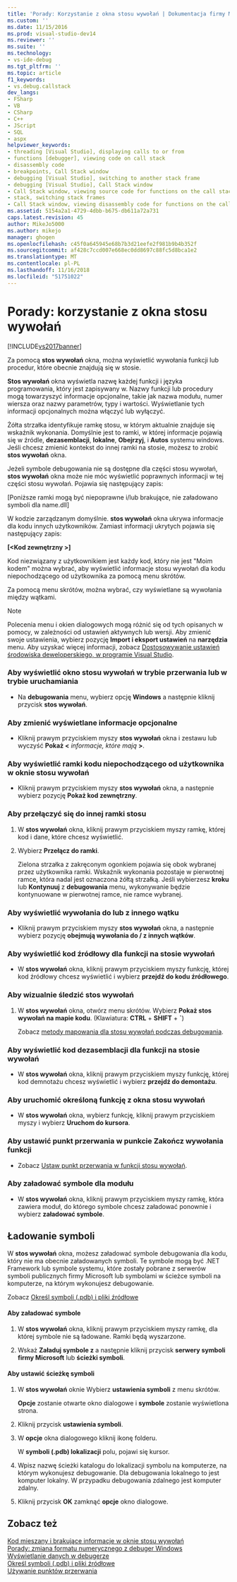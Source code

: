 ```yaml
---
title: 'Porady: Korzystanie z okna stosu wywołań | Dokumentacja firmy Microsoft'
ms.custom: ''
ms.date: 11/15/2016
ms.prod: visual-studio-dev14
ms.reviewer: ''
ms.suite: ''
ms.technology:
- vs-ide-debug
ms.tgt_pltfrm: ''
ms.topic: article
f1_keywords:
- vs.debug.callstack
dev_langs:
- FSharp
- VB
- CSharp
- C++
- JScript
- SQL
- aspx
helpviewer_keywords:
- threading [Visual Studio], displaying calls to or from
- functions [debugger], viewing code on call stack
- disassembly code
- breakpoints, Call Stack window
- debugging [Visual Studio], switching to another stack frame
- debugging [Visual Studio], Call Stack window
- Call Stack window, viewing source code for functions on the call stack
- stack, switching stack frames
- Call Stack window, viewing disassembly code for functions on the call stack
ms.assetid: 5154a2a1-4729-4dbb-b675-db611a72a731
caps.latest.revision: 45
author: MikeJo5000
ms.author: mikejo
manager: ghogen
ms.openlocfilehash: c45f0a645945e68b7b3d21eefe2f981b9b4b352f
ms.sourcegitcommit: af428c7ccd007e668ec0dd8697c88fc5d8bca1e2
ms.translationtype: MT
ms.contentlocale: pl-PL
ms.lasthandoff: 11/16/2018
ms.locfileid: "51751022"
---
```

# <a name="how-to-use-the-call-stack-window"></a>Porady: korzystanie z okna stosu wywołań
[!INCLUDE[vs2017banner](../includes/vs2017banner.md)]

Za pomocą **stos wywołań** okna, można wyświetlić wywołania funkcji lub procedur, które obecnie znajdują się w stosie.  
  
 **Stos wywołań** okna wyświetla nazwę każdej funkcji i języka programowania, który jest zapisywany w. Nazwy funkcji lub procedury mogą towarzyszyć informacje opcjonalne, takie jak nazwa modułu, numer wiersza oraz nazwy parametrów, typy i wartości. Wyświetlanie tych informacji opcjonalnych można włączyć lub wyłączyć.  
  
 Żółta strzałka identyfikuje ramkę stosu, w którym aktualnie znajduje się wskaźnik wykonania. Domyślnie jest to ramki, w której informacje pojawią się w źródle, **dezasemblacji**, **lokalne**, **Obejrzyj**, i **Autos** systemu windows. Jeśli chcesz zmienić kontekst do innej ramki na stosie, możesz to zrobić **stos wywołań** okna.  
  
 Jeżeli symbole debugowania nie są dostępne dla części stosu wywołań, **stos wywołań** okna może nie móc wyświetlić poprawnych informacji w tej części stosu wywołań. Pojawia się następujący zapis:  
  
 [Poniższe ramki mogą być niepoprawne i/lub brakujące, nie załadowano symboli dla name.dll]  
  
 W kodzie zarządzanym domyślnie. **stos wywołań** okna ukrywa informacje dla kodu innych użytkowników. Zamiast informacji ukrytych pojawia się następujący zapis:  
  
 **[\<Kod zewnętrzny >]**  
  
 Kod niezwiązany z użytkownikiem jest każdy kod, który nie jest "Moim kodem" można wybrać, aby wyświetlić informacje stosu wywołań dla kodu niepochodzącego od użytkownika za pomocą menu skrótów.  
  
 Za pomocą menu skrótów, można wybrać, czy wyświetlane są wywołania między wątkami.  
  
> [!NOTE]
>  Polecenia menu i okien dialogowych mogą różnić się od tych opisanych w pomocy, w zależności od ustawień aktywnych lub wersji. Aby zmienić swoje ustawienia, wybierz pozycję **Import i eksport ustawień** na **narzędzia** menu. Aby uzyskać więcej informacji, zobacz [Dostosowywanie ustawień środowiska deweloperskiego, w programie Visual Studio](http://msdn.microsoft.com/en-us/22c4debb-4e31-47a8-8f19-16f328d7dcd3).  
  
### <a name="to-display-the-call-stack-window-in-break-mode-or-in-run-mode"></a>Aby wyświetlić okno stosu wywołań w trybie przerwania lub w trybie uruchamiania  
  
-   Na **debugowania** menu, wybierz opcję **Windows** a następnie kliknij przycisk **stos wywołań**.  
  
### <a name="to-change-the-optional-information-displayed"></a>Aby zmienić wyświetlane informacje opcjonalne  
  
-   Kliknij prawym przyciskiem myszy **stos wywołań** okna i zestawu lub wyczyść **Pokaż \<**  _informacje, które mają_ **>**.  
  
### <a name="to-display-non-user-code-frames-in-the-call-stack-window"></a>Aby wyświetlić ramki kodu niepochodzącego od użytkownika w oknie stosu wywołań  
  
-   Kliknij prawym przyciskiem myszy **stos wywołań** okna, a następnie wybierz pozycję **Pokaż kod zewnętrzny**.  
  
### <a name="to-switch-to-another-stack-frame"></a>Aby przełączyć się do innej ramki stosu  
  
1.  W **stos wywołań** okna, kliknij prawym przyciskiem myszy ramkę, której kod i dane, które chcesz wyświetlić.  
  
2.  Wybierz **Przełącz do ramki**.  
  
     Zielona strzałka z zakręconym ogonkiem pojawia się obok wybranej przez użytkownika ramki. Wskaźnik wykonania pozostaje w pierwotnej ramce, która nadal jest oznaczona żółtą strzałką. Jeśli wybierzesz **kroku** lub **Kontynuuj** z **debugowania** menu, wykonywanie będzie kontynuowane w pierwotnej ramce, nie ramce wybranej.  
  
### <a name="to-display-calls-to-or-from-another-thread"></a>Aby wyświetlić wywołania do lub z innego wątku  
  
-   Kliknij prawym przyciskiem myszy **stos wywołań** okna, a następnie wybierz pozycję **obejmują wywołania do / z innych wątków**.  
  
### <a name="to-view-the-source-code-for-a-function-on-the-call-stack"></a>Aby wyświetlić kod źródłowy dla funkcji na stosie wywołań  
  
-   W **stos wywołań** okna, kliknij prawym przyciskiem myszy funkcję, której kod źródłowy chcesz wyświetlić i wybierz **przejdź do kodu źródłowego**.  
  
### <a name="to-visually-trace-the-call-stack"></a>Aby wizualnie śledzić stos wywołań  
  
1.  W **stos wywołań** okna, otwórz menu skrótów. Wybierz **Pokaż stos wywołań na mapie kodu**. (Klawiatura: **CTRL** + **SHIFT** + **`**)  
  
     Zobacz [metody mapowania dla stosu wywołań podczas debugowania](../debugger/map-methods-on-the-call-stack-while-debugging-in-visual-studio.md).  
  
### <a name="to-view-the-disassembly-code-for-a-function-on-the-call-stack"></a>Aby wyświetlić kod dezasemblacji dla funkcji na stosie wywołań  
  
-   W **stos wywołań** okna, kliknij prawym przyciskiem myszy funkcję, której kod demnotażu chcesz wyświetlić i wybierz **przejdź do demontażu**.  
  
### <a name="to-run-to-a-specific-function-from-the-call-stack-window"></a>Aby uruchomić określoną funkcję z okna stosu wywołań  
  
-  W **stos wywołań** okna, wybierz funkcję, kliknij prawym przyciskiem myszy i wybierz **Uruchom do kursora**.  
  
### <a name="to-set-a-breakpoint-on-the-exit-point-of-a-function-call"></a>Aby ustawić punkt przerwania w punkcie Zakończ wywołania funkcji  
  
-   Zobacz [Ustaw punkt przerwania w funkcji stosu wywołań](../debugger/using-breakpoints.md#BKMK_Set_a_breakpoint_in_the_call_stack_window).  
  
### <a name="to-load-symbols-for-a-module"></a>Aby załadować symbole dla modułu  
  
-   W **stos wywołań** okna, kliknij prawym przyciskiem myszy ramkę, która zawiera moduł, do którego symbole chcesz załadować ponownie i wybierz **załadować symbole**.  
  
## <a name="loading-symbols"></a>Ładowanie symboli  
 W **stos wywołań** okna, możesz załadować symbole debugowania dla kodu, który nie ma obecnie załadowanych symboli. Te symbole mogą być .NET Framework lub symbole systemu, które zostały pobrane z serwerów symboli publicznych firmy Microsoft lub symbolami w ścieżce symboli na komputerze, na którym wykonujesz debugowanie.  
  
 Zobacz [Określ symboli (.pdb) i pliki źródłowe](../debugger/specify-symbol-dot-pdb-and-source-files-in-the-visual-studio-debugger.md)  
  
#### <a name="to-load-symbols"></a>Aby załadować symbole  
  
1.  W **stos wywołań** okna, kliknij prawym przyciskiem myszy ramkę, dla której symbole nie są ładowane. Ramki będą wyszarzone.  
  
2.  Wskaż **Załaduj symbole z** a następnie kliknij przycisk **serwery symboli firmy Microsoft** lub **ścieżki symboli**.  
  
#### <a name="to-set-the-symbol-path"></a>Aby ustawić ścieżkę symboli  
  
1.  W **stos wywołań** oknie Wybierz **ustawienia symboli** z menu skrótów.  
  
     **Opcje** zostanie otwarte okno dialogowe i **symbole** zostanie wyświetlona strona.  
  
2.  Kliknij przycisk **ustawienia symboli**.  
  
3.  W **opcje** okna dialogowego kliknij ikonę folderu.  
  
     W **symboli (.pdb) lokalizacji** polu, pojawi się kursor.  
  
4.  Wpisz nazwę ścieżki katalogu do lokalizacji symbolu na komputerze, na którym wykonujesz debugowanie. Dla debugowania lokalnego to jest komputer lokalny. W przypadku debugowania zdalnego jest komputer zdalny.  
  
5.  Kliknij przycisk **OK** zamknąć **opcje** okno dialogowe.  
  
## <a name="see-also"></a>Zobacz też  
 [Kod mieszany i brakujące informacje w oknie stosu wywołań](../debugger/mixed-code-and-missing-information-in-the-call-stack-window.md)   
 [Porady: zmiana formatu numerycznego z debuger Windows](http://msdn.microsoft.com/library/cd593847-a625-411d-a430-b798346ef18f)   
 [Wyświetlanie danych w debugerze](../debugger/viewing-data-in-the-debugger.md)   
 [Określ symboli (.pdb) i pliki źródłowe](../debugger/specify-symbol-dot-pdb-and-source-files-in-the-visual-studio-debugger.md)   
 [Używanie punktów przerwania](../debugger/using-breakpoints.md)






